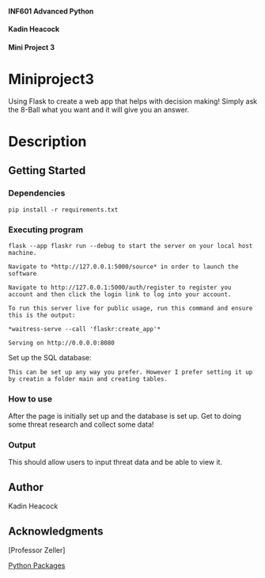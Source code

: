 #### INF601 Advanced Python
#### Kadin Heacock
#### Mini Project 3

# Miniproject3

Using Flask to create a web app that helps with decision making! Simply ask the 8-Ball what you want and it will give you an answer.

# Description



## Getting Started

### Dependencies

```
pip install -r requirements.txt
```

### Executing program

```
flask --app flaskr run --debug to start the server on your local host machine.

Navigate to *http://127.0.0.1:5000/source* in order to launch the software

Navigate to http://127.0.0.1:5000/auth/register to register you account and then click the login link to log into your account.

To run this server live for public usage, run this command and ensure this is the output:

*waitress-serve --call 'flaskr:create_app'*

Serving on http://0.0.0.0:8080
```

Set up the SQL database:

```
This can be set up any way you prefer. However I prefer setting it up by creatin a folder main and creating tables.

```

### How to use

After the page is initially set up and the database is set up. Get to doing some threat research and collect some data!

### Output 

This should allow users to input threat data and be able to view it.


## Author

Kadin Heacock

## Acknowledgments

[Professor Zeller]

[Python Packages](https://packaging.python.org/en/latest/tutorials/installing-packages/)